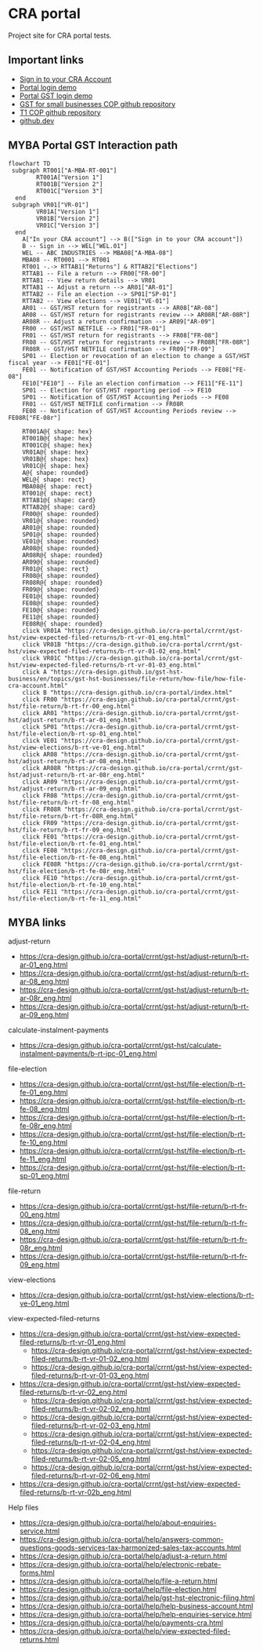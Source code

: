 # CRA portal

Project site for CRA portal tests. 

## Important links

- [Sign in to your CRA Account](https://cra-design.github.io/cra-portal/index.html)
- [Portal login demo](https://psi3b8.axshare.com/wel-01_eng.html)
- [Portal GST login demo](https://psi3b8.axshare.com/wel-01_GST_eng.html)
- [GST for small businesses COP github repository](https://github.com/cra-design/gst-hst-business/)
- [T1 COP github repository](https://github.com/cra-design/T1-cop/)
- [github.dev](https://github.dev/cra-design/cra-portal/blob/main/)

## MYBA Portal GST Interaction path

```mermaid
flowchart TD
 subgraph RT001["A-MBA-RT-001"]
        RT001A["Version 1"]
        RT001B["Version 2"]
        RT001C["Version 3"]
  end
 subgraph VR01["VR-01"]
        VR01A["Version 1"]
        VR01B["Version 2"]
        VR01C["Version 3"]
  end
    A["In your CRA account"] --> B(["Sign in to your CRA account"])
    B -- Sign in --> WEL["WEL.01"]
    WEL -- ABC INDUSTRIES --> MBA08["A-MBA-08"]
    MBA08 -- RT0001 --> RT001
    RT001 -.-> RTTAB1["Returns"] & RTTAB2["Elections"]
    RTTAB1 -- File a return --> FR00["FR-00"]
    RTTAB1 -- View return details --> VR01
    RTTAB1 -- Adjust a return --> AR01["AR-01"]
    RTTAB2 -- File an election --> SP01["SP-01"]
    RTTAB2 -- View elections --> VE01["VE-01"]
    AR01 -- GST/HST return for registrants --> AR08["AR-08"]
    AR08 -- GST/HST return for registrants review --> AR08R["AR-08R"]
    AR08R -- Adjust a return confirmation --> AR09["AR-09"]
    FR00 -- GST/HST NETFILE --> FR01["FR-01"]
    FR01 -- GST/HST return for registrants --> FR08["FR-08"]
    FR08 -- GST/HST return for registrants review --> FR08R["FR-08R"]
    FR08R -- GST/HST NETFILE confirmation --> FR09["FR-09"]
    SP01 -- Election or revocation of an election to change a GST/HST fiscal year --> FE01["FE-01"]
    FE01 -- Notification of GST/HST Accounting Periods --> FE08["FE-08"]
    FE10["FE10"] -- File an election confirmation --> FE11["FE-11"]
    SP01 -- Election for GST/HST reporting period --> FE10
    SP01 -- Notification of GST/HST Accounting Periods --> FE08
    FR01 -- GST/HST NETFILE confirmation --> FR08R
    FE08 -- Notification of GST/HST Accounting Periods review --> FE08R["FE-08r"]

    RT001A@{ shape: hex}
    RT001B@{ shape: hex}
    RT001C@{ shape: hex}
    VR01A@{ shape: hex}
    VR01B@{ shape: hex}
    VR01C@{ shape: hex}
    A@{ shape: rounded}
    WEL@{ shape: rect}
    MBA08@{ shape: rect}
    RT001@{ shape: rect}
    RTTAB1@{ shape: card}
    RTTAB2@{ shape: card}
    FR00@{ shape: rounded}
    VR01@{ shape: rounded}
    AR01@{ shape: rounded}
    SP01@{ shape: rounded}
    VE01@{ shape: rounded}
    AR08@{ shape: rounded}
    AR08R@{ shape: rounded}
    AR09@{ shape: rounded}
    FR01@{ shape: rect}
    FR08@{ shape: rounded}
    FR08R@{ shape: rounded}
    FR09@{ shape: rounded}
    FE01@{ shape: rounded}
    FE08@{ shape: rounded}
    FE10@{ shape: rounded}
    FE11@{ shape: rounded}
    FE08R@{ shape: rounded}
    click VR01A "https://cra-design.github.io/cra-portal/crrnt/gst-hst/view-expected-filed-returns/b-rt-vr-01_eng.html"
    click VR01B "https://cra-design.github.io/cra-portal/crrnt/gst-hst/view-expected-filed-returns/b-rt-vr-01-02_eng.html"
    click VR01C "https://cra-design.github.io/cra-portal/crrnt/gst-hst/view-expected-filed-returns/b-rt-vr-01-03_eng.html"
    click A "https://cra-design.github.io/gst-hst-business/en/topics/gst-hst-businesses/file-return/how-file/how-file-cra-account.html"
    click B "https://cra-design.github.io/cra-portal/index.html"
    click FR00 "https://cra-design.github.io/cra-portal/crrnt/gst-hst/file-return/b-rt-fr-00_eng.html"
    click AR01 "https://cra-design.github.io/cra-portal/crrnt/gst-hst/adjust-return/b-rt-ar-01_eng.html"
    click SP01 "https://cra-design.github.io/cra-portal/crrnt/gst-hst/file-election/b-rt-sp-01_eng.html"
    click VE01 "https://cra-design.github.io/cra-portal/crrnt/gst-hst/view-elections/b-rt-ve-01_eng.html"
    click AR08 "https://cra-design.github.io/cra-portal/crrnt/gst-hst/adjust-return/b-rt-ar-08_eng.html"
    click AR08R "https://cra-design.github.io/cra-portal/crrnt/gst-hst/adjust-return/b-rt-ar-08r_eng.html"
    click AR09 "https://cra-design.github.io/cra-portal/crrnt/gst-hst/adjust-return/b-rt-ar-09_eng.html"
    click FR08 "https://cra-design.github.io/cra-portal/crrnt/gst-hst/file-return/b-rt-fr-08_eng.html"
    click FR08R "https://cra-design.github.io/cra-portal/crrnt/gst-hst/file-return/b-rt-fr-08R_eng.html"
    click FR09 "https://cra-design.github.io/cra-portal/crrnt/gst-hst/file-return/b-rt-fr-09_eng.html"
    click FE01 "https://cra-design.github.io/cra-portal/crrnt/gst-hst/file-election/b-rt-fe-01_eng.html"
    click FE08 "https://cra-design.github.io/cra-portal/crrnt/gst-hst/file-election/b-rt-fe-08_eng.html"
    click FE08R "https://cra-design.github.io/cra-portal/crrnt/gst-hst/file-election/b-rt-fe-08r_eng.html"
    click FE10 "https://cra-design.github.io/cra-portal/crrnt/gst-hst/file-election/b-rt-fe-10_eng.html"
    click FE11 "https://cra-design.github.io/cra-portal/crrnt/gst-hst/file-election/b-rt-fe-11_eng.html"

```

## MYBA links

adjust-return

- https://cra-design.github.io/cra-portal/crrnt/gst-hst/adjust-return/b-rt-ar-01_eng.html
- https://cra-design.github.io/cra-portal/crrnt/gst-hst/adjust-return/b-rt-ar-08_eng.html
- https://cra-design.github.io/cra-portal/crrnt/gst-hst/adjust-return/b-rt-ar-08r_eng.html
- https://cra-design.github.io/cra-portal/crrnt/gst-hst/adjust-return/b-rt-ar-09_eng.html

calculate-instalment-payments

- https://cra-design.github.io/cra-portal/crrnt/gst-hst/calculate-instalment-payments/b-rt-ipc-01_eng.html

file-election

- https://cra-design.github.io/cra-portal/crrnt/gst-hst/file-election/b-rt-fe-01_eng.html
- https://cra-design.github.io/cra-portal/crrnt/gst-hst/file-election/b-rt-fe-08_eng.html
- https://cra-design.github.io/cra-portal/crrnt/gst-hst/file-election/b-rt-fe-08r_eng.html
- https://cra-design.github.io/cra-portal/crrnt/gst-hst/file-election/b-rt-fe-10_eng.html
- https://cra-design.github.io/cra-portal/crrnt/gst-hst/file-election/b-rt-fe-11_eng.html
- https://cra-design.github.io/cra-portal/crrnt/gst-hst/file-election/b-rt-sp-01_eng.html

file-return

- https://cra-design.github.io/cra-portal/crrnt/gst-hst/file-return/b-rt-fr-00_eng.html
- https://cra-design.github.io/cra-portal/crrnt/gst-hst/file-return/b-rt-fr-08_eng.html
- https://cra-design.github.io/cra-portal/crrnt/gst-hst/file-return/b-rt-fr-08r_eng.html
- https://cra-design.github.io/cra-portal/crrnt/gst-hst/file-return/b-rt-fr-09_eng.html

view-elections

- https://cra-design.github.io/cra-portal/crrnt/gst-hst/view-elections/b-rt-ve-01_eng.html

view-expected-filed-returns

- https://cra-design.github.io/cra-portal/crrnt/gst-hst/view-expected-filed-returns/b-rt-vr-01_eng.html
   - https://cra-design.github.io/cra-portal/crrnt/gst-hst/view-expected-filed-returns/b-rt-vr-01-02_eng.html
   - https://cra-design.github.io/cra-portal/crrnt/gst-hst/view-expected-filed-returns/b-rt-vr-01-03_eng.html
- https://cra-design.github.io/cra-portal/crrnt/gst-hst/view-expected-filed-returns/b-rt-vr-02_eng.html
   - https://cra-design.github.io/cra-portal/crrnt/gst-hst/view-expected-filed-returns/b-rt-vr-02-02_eng.html
   - https://cra-design.github.io/cra-portal/crrnt/gst-hst/view-expected-filed-returns/b-rt-vr-02-03_eng.html
   - https://cra-design.github.io/cra-portal/crrnt/gst-hst/view-expected-filed-returns/b-rt-vr-02-04_eng.html
   - https://cra-design.github.io/cra-portal/crrnt/gst-hst/view-expected-filed-returns/b-rt-vr-02-05_eng.html
   - https://cra-design.github.io/cra-portal/crrnt/gst-hst/view-expected-filed-returns/b-rt-vr-02-06_eng.html
 - https://cra-design.github.io/cra-portal/crrnt/gst-hst/view-expected-filed-returns/b-rt-vr-02b_eng.html

Help files

- https://cra-design.github.io/cra-portal/help/about-enquiries-service.html
- https://cra-design.github.io/cra-portal/help/answers-common-questions-goods-services-tax-harmonized-sales-tax-accounts.html
- https://cra-design.github.io/cra-portal/help/adjust-a-return.html
- https://cra-design.github.io/cra-portal/help/electronic-rebate-forms.html
- https://cra-design.github.io/cra-portal/help/file-a-return.html
- https://cra-design.github.io/cra-portal/help/file-election.html
- https://cra-design.github.io/cra-portal/help/gst-hst-electronic-filing.html
- https://cra-design.github.io/cra-portal/help/help-business-account.html
- https://cra-design.github.io/cra-portal/help/help-enquiries-service.html
- https://cra-design.github.io/cra-portal/help/payments-cra.html
- https://cra-design.github.io/cra-portal/help/view-expected-filed-returns.html

